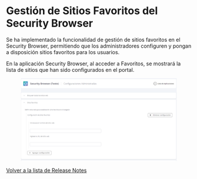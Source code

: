 # Gestión de Sitios Favoritos del Security Browser

Se ha implementado la funcionalidad de gestión de sitios favoritos en el Security Browser, permitiendo que los administradores configuren y pongan a disposición sitios favoritos para los usuarios.

En la aplicación Security Browser, al acceder a Favoritos, se mostrará la lista de sitios que han sido configurados en el portal.

<figure><img src="../../.gitbook/assets/image (2) (1) (1) (1) (1) (1).png" alt=""><figcaption></figcaption></figure>

[Volver a la lista de Release Notes](./)
